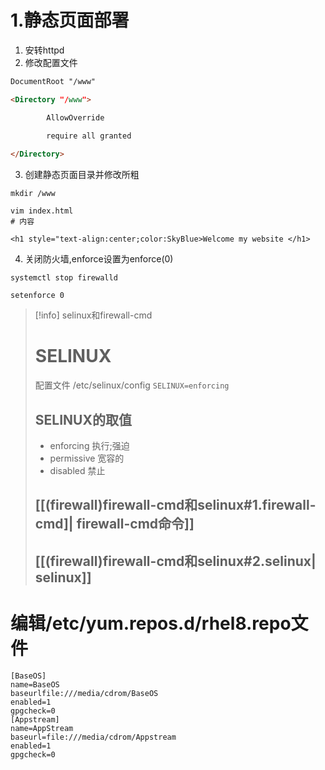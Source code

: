
# 1.静态页面部署

1. 安转httpd
2. 修改配置文件

```html
DocumentRoot "/www"

<Directory "/www">

		AllowOverride
		
		require all granted

</Directory>
```
3. 创建静态页面目录并修改所粗

```shell
mkdir /www

vim index.html
# 内容

<h1 style="text-align:center;color:SkyBlue>Welcome my website </h1>
```
4. 关闭防火墙,enforce设置为enforce(0)

```shell
systemctl stop firewalld

setenforce 0
```
> [!info] selinux和firewall-cmd
> # SELINUX
> 配置文件 /etc/selinux/config
> `SELINUX=enforcing`
> ## SELINUX的取值
> - enforcing   执行;强迫
> - permissive  宽容的
> - disabled      禁止
> ## [[(firewall)firewall-cmd和selinux#1.firewall-cmd]| firewall-cmd命令]]
> ## [[(firewall)firewall-cmd和selinux#2.selinux| selinux]]


# 编辑/etc/yum.repos.d/rhel8.repo文件
```shell
[BaseOS]
name=BaseOS
baseurlfile:///media/cdrom/BaseOS
enabled=1
gpgcheck=0
[Appstream]
name=AppStream
baseurl=file:///media/cdrom/Appstream
enabled=1
gpgcheck=0
```